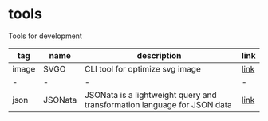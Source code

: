 # tools
Tools for development

|tag|name|description|link|
|-|-|-|-|
|image|SVGO|CLI tool for optimize svg image|[link](https://github.com/svg/svgo)|
|-|-|-|-|
|json|JSONata|JSONata is a lightweight query and transformation language for JSON data|[link](https://github.com/jsonata-js/jsonata)|
